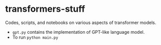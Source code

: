 # transformers-stuff
Codes, scripts, and notebooks on various aspects of transformer models.
- `gpt.py` contains the implementation of GPT-like language model. 
- To run `python main.py`
